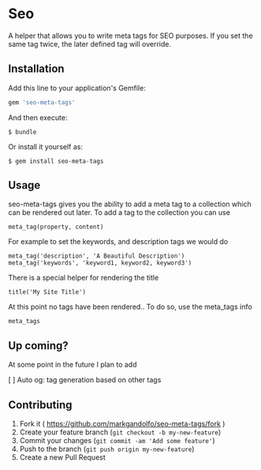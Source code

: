 # Seo

A helper that allows you to write meta tags for SEO purposes. If you set the same tag twice, the later defined tag will override.

## Installation

Add this line to your application's Gemfile:

```ruby
gem 'seo-meta-tags'
```

And then execute:

    $ bundle

Or install it yourself as:

    $ gem install seo-meta-tags

## Usage

seo-meta-tags gives you the ability to add a meta tag to a collection which can be rendered out later.
To add a tag to the collection you can use

    meta_tag(property, content)

For example to set the keywords, and description tags we would do

    meta_tag('description', 'A Beautiful Description')
    meta_tag('keywords', 'keyword1, keyword2, keyword3')

There is a special helper for rendering the title

    title('My Site Title')

At this point no tags have been rendered.. To do so, use the meta_tags info

    meta_tags


## Up coming?

At some point in the future I plan to add

[ ] Auto og: tag generation based on other tags

## Contributing

1. Fork it ( https://github.com/markgandolfo/seo-meta-tags/fork )
2. Create your feature branch (`git checkout -b my-new-feature`)
3. Commit your changes (`git commit -am 'Add some feature'`)
4. Push to the branch (`git push origin my-new-feature`)
5. Create a new Pull Request
